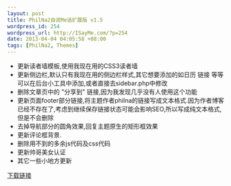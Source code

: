 ```yaml
--- 
layout: post
title: PhilNa2自说Me话扩展版 v1.5
wordpress_id: 254
wordpress_url: http://ISayMe.com/?p=254
date: 2013-04-04 04:05:58 +08:00
tags: [PhilNa2, Themes]
---
```

- 更新读者墙模板,使用我现在用的CSS3读者墙
- 更新侧边栏,默认只有我现在用的侧边栏样式,其它想要添加的如日历 链接 等等可以在后台小工具中添加,或者直接去sidebar.php中修改
- 删除文章页中的 "分享到" 链接,因为我发现几乎没有人使用这个功能
- 更新页面footer部分链接,将主题作者philna的链接写成文本格式.因为作者博客已经不存在了,考虑到继续保存链接状态可能会影响SEO,所以写成纯文本格式,但是不会删除
- 去掉导航部分的圆角效果,回复主题原生的矩形框效果
- 更新评论框背景.
- 删除用不到的多余js代码及css代码
- 更新帅哥美女认证
- 其它一些小地方更新

[下载链接](https://github.com/vinntoe/PhilNa2_Sayme/archive/v1.5.zip)
